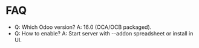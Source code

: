 # FAQ

- Q: Which Odoo version? A: 16.0 (OCA/OCB packaged).
- Q: How to enable? A: Start server with --addon spreadsheet or install in UI.
